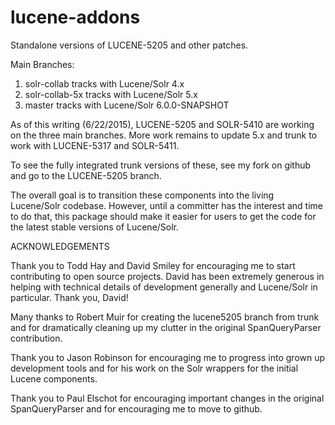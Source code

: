 lucene-addons
======================

Standalone versions of LUCENE-5205 and other patches.

Main Branches:
1. solr-collab tracks with Lucene/Solr 4.x
2. solr-collab-5x tracks with Lucene/Solr 5.x
3. master tracks with Lucene/Solr 6.0.0-SNAPSHOT

As of this writing (6/22/2015), LUCENE-5205 and SOLR-5410 are working on the
three main branches.  More work remains to update 5.x and trunk to
work with LUCENE-5317 and SOLR-5411.

To see the fully integrated trunk versions of these, see
my fork on github and go to the LUCENE-5205 branch.

The overall goal is to transition these components into the living
Lucene/Solr codebase.  However, until a committer has the interest and time
to do that, this package should make it easier for users to get the code
for the latest stable versions of Lucene/Solr.

ACKNOWLEDGEMENTS

Thank you to Todd Hay and David Smiley for encouraging me to start contributing to
open source projects.  David has been extremely generous in helping with technical
details of development generally and Lucene/Solr in particular.  Thank you, David!

Many thanks to Robert Muir for creating the lucene5205 branch from trunk and
for dramatically cleaning up my clutter in the original SpanQueryParser contribution.

Thank you to Jason Robinson for encouraging me to progress into grown up development
tools and for his work on the Solr wrappers for the initial Lucene components.

Thank you to Paul Elschot for encouraging important changes in the original SpanQueryParser
and for encouraging me to move to github.
